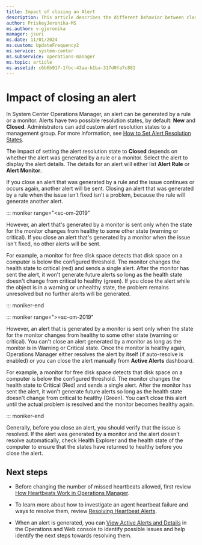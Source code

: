 ```yaml
---
title: Impact of closing an Alert
description: This article describes the different behavior between closing an alert from a monitor from an alert rule in the Operations Manager console.
author: PriskeyJeronika-MS
ms.author: v-gjeronika
manager: jsuri
ms.date: 11/01/2024
ms.custom: UpdateFrequency2
ms.service: system-center
ms.subservice: operations-manager
ms.topic: article
ms.assetid: c6b6b917-1fbc-43aa-b1ba-317d0fa7c882
---
```


# Impact of closing an alert



In System Center Operations Manager, an alert can be generated by a rule or a monitor. Alerts have two possible resolution states, by default: **New** and **Closed**. Administrators can add custom alert resolution states to a management group. For more information, see [How to Set Alert Resolution States](manage-alert-set-resolution-states.md).  

The impact of setting the alert resolution state to **Closed** depends on whether the alert was generated by a rule or a monitor. Select the alert to display the alert details. The details for an alert will either list **Alert Rule** or **Alert Monitor**.  

If you close an alert that was generated by a rule and the issue continues or occurs again, another alert will be sent. Closing an alert that was generated by a rule when the issue isn't fixed isn't a problem, because the rule will generate another alert.  

::: moniker range="<sc-om-2019"

However, an alert that's generated by a monitor is sent only when the state for the monitor changes from healthy to some other state (warning or critical). If you close an alert that's generated by a monitor when the issue isn't fixed, no other alerts will be sent.  

For example, a monitor for free disk space detects that disk space on a computer is below the configured threshold. The monitor changes the health state to critical (red) and sends a single alert. After the monitor has sent the alert, it won't generate future alerts so long as the health state doesn't change from critical to healthy (green). If you close the alert while the object is in a warning or unhealthy state, the problem remains unresolved but no further alerts will be generated.

::: moniker-end  

::: moniker range=">=sc-om-2019"

However, an alert that is generated by a monitor is sent only when the state for the monitor changes from healthy to some other state (warning or critical). You can't close an alert generated by a monitor as long as the monitor is in Warning or Critical state. Once the monitor is healthy again, Operations Manager either resolves the alert by itself (if auto-resolve is enabled) or you can close the alert manually from **Active Alerts** dashboard.  

For example, a monitor for free disk space detects that disk space on a computer is below the configured threshold. The monitor changes the health state to Critical (Red) and sends a single alert. After the monitor has sent the alert, it won't generate future alerts so long as the health state doesn't change from critical to healthy (Green). You can't close this alert until the actual problem is resolved and the monitor becomes healthy again.

::: moniker-end

Generally, before you close an alert, you should verify that the issue is resolved. If the alert was generated by a monitor and the alert doesn't resolve automatically, check Health Explorer and the health state of the computer to ensure that the states have returned to healthy before you close the alert.  

## Next steps

- Before changing the number of missed heartbeats allowed, first review [How Heartbeats Work in Operations Manager](manage-agent-heartbeat-overview.md).  

- To learn more about how to investigate an agent heartbeat failure and ways to resolve them, review [Resolving Heartbeat Alerts](manage-agent-resolve-heartbeat.md).  

- When an alert is generated, you can [View Active Alerts and Details](manage-alert-view-alerts-details.md) in the Operations and Web console to identify possible issues and help identify the next steps towards resolving them.
